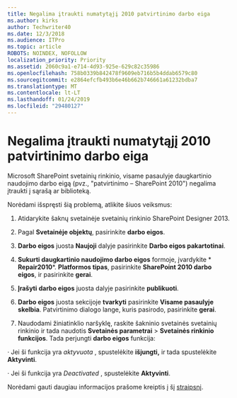 ```yaml
---
title: Negalima įtraukti numatytąjį 2010 patvirtinimo darbo eiga
ms.author: kirks
author: Techwriter40
ms.date: 12/3/2018
ms.audience: ITPro
ms.topic: article
ROBOTS: NOINDEX, NOFOLLOW
localization_priority: Priority
ms.assetid: 2060c9a1-e714-4d93-925e-629c82c35986
ms.openlocfilehash: 758b0339b842478f9609eb716b5b4ddab6579c80
ms.sourcegitcommit: e2864efcfb493b6e46b662b746661a61232bdba7
ms.translationtype: MT
ms.contentlocale: lt-LT
ms.lasthandoff: 01/24/2019
ms.locfileid: "29480127"
---
```

# <a name="cant-add-default-2010-approval-workflow"></a>Negalima įtraukti numatytąjį 2010 patvirtinimo darbo eiga

Microsoft SharePoint svetainių rinkinio, visame pasaulyje daugkartinio naudojimo darbo eigą (pvz., "patvirtinimo – SharePoint 2010") negalima įtraukti į sąrašą ar biblioteką.
  
Norėdami išspręsti šią problemą, atlikite šiuos veiksmus: 
  
1. Atidarykite šaknų svetainėje svetainių rinkinio SharePoint Designer 2013.
  
2. Pagal **Svetainėje objektų**, pasirinkite **darbo eigos**. 
  
3. **Darbo eigos** juosta **Naujoji** dalyje pasirinkite **Darbo eigos pakartotinai**. 
  
4. **Sukurti daugkartinio naudojimo darbo eigos** formoje, įvardykite * **Repair2010***. **Platformos tipas**, pasirinkite **SharePoint 2010 darbo eigos**, ir pasirinkite **gerai**. 
  
5. **Įrašyti** **darbo eigos** juosta dalyje pasirinkite **publikuoti**. 
  
6. **Darbo eigos** juosta sekcijoje **tvarkyti** pasirinkite **Visame pasaulyje skelbia**. Patvirtinimo dialogo lange, kuris pasirodo, pasirinkite **gerai**. 
  
7. Naudodami žiniatinklio naršyklę, raskite šakninio svetainės svetainių rinkinio ir tada naudotis **Svetainės parametrai** \> **Svetainės rinkinio funkcijos**. Tada perjungti **darbo eigos** funkcija: 
  
· Jei ši funkcija yra *aktyvuota* , spustelėkite **išjungti,** ir tada spustelėkite **Aktyvinti**. 
  
· Jei ši funkcija yra *Deactivated* , spustelėkite **Aktyvinti**. 
  
Norėdami gauti daugiau informacijos prašome kreiptis į šį [straipsnį](https://go.microsoft.com/fwlink/?linkid=2047770&amp;clcid=0x409).
  

